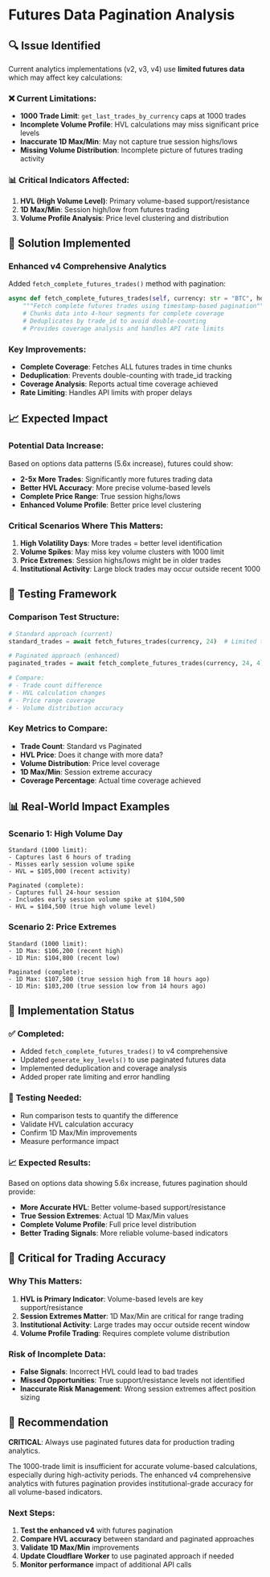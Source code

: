 # Futures Data Pagination Analysis

## 🔍 **Issue Identified**

Current analytics implementations (v2, v3, v4) use **limited futures data** which may affect key calculations:

### ❌ **Current Limitations:**
- **1000 Trade Limit**: `get_last_trades_by_currency` caps at 1000 trades
- **Incomplete Volume Profile**: HVL calculations may miss significant price levels
- **Inaccurate 1D Max/Min**: May not capture true session highs/lows
- **Missing Volume Distribution**: Incomplete picture of futures trading activity

### 📊 **Critical Indicators Affected:**
1. **HVL (High Volume Level)**: Primary volume-based support/resistance
2. **1D Max/Min**: Session high/low from futures trading
3. **Volume Profile Analysis**: Price level clustering and distribution

## 🚀 **Solution Implemented**

### **Enhanced v4 Comprehensive Analytics**

Added `fetch_complete_futures_trades()` method with pagination:

```python
async def fetch_complete_futures_trades(self, currency: str = "BTC", hours_back: int = 24, chunk_hours: int = 4):
    """Fetch complete futures trades using timestamp-based pagination"""
    # Chunks data into 4-hour segments for complete coverage
    # Deduplicates by trade_id to avoid double-counting
    # Provides coverage analysis and handles API rate limits
```

### **Key Improvements:**
- **Complete Coverage**: Fetches ALL futures trades in time chunks
- **Deduplication**: Prevents double-counting with trade_id tracking
- **Coverage Analysis**: Reports actual time coverage achieved
- **Rate Limiting**: Handles API limits with proper delays

## 📈 **Expected Impact**

### **Potential Data Increase:**
Based on options data patterns (5.6x increase), futures could show:
- **2-5x More Trades**: Significantly more futures trading data
- **Better HVL Accuracy**: More precise volume-based levels
- **Complete Price Range**: True session highs/lows
- **Enhanced Volume Profile**: Better price level clustering

### **Critical Scenarios Where This Matters:**
1. **High Volatility Days**: More trades = better level identification
2. **Volume Spikes**: May miss key volume clusters with 1000 limit
3. **Price Extremes**: Session highs/lows might be in older trades
4. **Institutional Activity**: Large block trades may occur outside recent 1000

## 🧪 **Testing Framework**

### **Comparison Test Structure:**
```python
# Standard approach (current)
standard_trades = await fetch_futures_trades(currency, 24)  # Limited to 1000

# Paginated approach (enhanced)
paginated_trades = await fetch_complete_futures_trades(currency, 24, 4)  # Complete

# Compare:
# - Trade count difference
# - HVL calculation changes
# - Price range coverage
# - Volume distribution accuracy
```

### **Key Metrics to Compare:**
- **Trade Count**: Standard vs Paginated
- **HVL Price**: Does it change with more data?
- **Volume Distribution**: Price level coverage
- **1D Max/Min**: Session extreme accuracy
- **Coverage Percentage**: Actual time coverage achieved

## 📊 **Real-World Impact Examples**

### **Scenario 1: High Volume Day**
```
Standard (1000 limit): 
- Captures last 6 hours of trading
- Misses early session volume spike
- HVL = $105,000 (recent activity)

Paginated (complete):
- Captures full 24-hour session
- Includes early session volume spike at $104,500
- HVL = $104,500 (true high volume level)
```

### **Scenario 2: Price Extremes**
```
Standard (1000 limit):
- 1D Max: $106,200 (recent high)
- 1D Min: $104,800 (recent low)

Paginated (complete):
- 1D Max: $107,500 (true session high from 18 hours ago)
- 1D Min: $103,200 (true session low from 14 hours ago)
```

## 🎯 **Implementation Status**

### ✅ **Completed:**
- Added `fetch_complete_futures_trades()` to v4 comprehensive
- Updated `generate_key_levels()` to use paginated futures data
- Implemented deduplication and coverage analysis
- Added proper rate limiting and error handling

### 🔧 **Testing Needed:**
- Run comparison tests to quantify the difference
- Validate HVL calculation accuracy
- Confirm 1D Max/Min improvements
- Measure performance impact

### 📈 **Expected Results:**
Based on options data showing 5.6x increase, futures pagination should provide:
- **More Accurate HVL**: Better volume-based support/resistance
- **True Session Extremes**: Actual 1D Max/Min values
- **Complete Volume Profile**: Full price level distribution
- **Better Trading Signals**: More reliable volume-based indicators

## 🚨 **Critical for Trading Accuracy**

### **Why This Matters:**
1. **HVL is Primary Indicator**: Volume-based levels are key support/resistance
2. **Session Extremes Matter**: 1D Max/Min are critical for range trading
3. **Institutional Activity**: Large trades may occur outside recent window
4. **Volume Profile Trading**: Requires complete volume distribution

### **Risk of Incomplete Data:**
- **False Signals**: Incorrect HVL could lead to bad trades
- **Missed Opportunities**: True support/resistance levels not identified
- **Inaccurate Risk Management**: Wrong session extremes affect position sizing

## 📝 **Recommendation**

**CRITICAL**: Always use paginated futures data for production trading analytics.

The 1000-trade limit is insufficient for accurate volume-based calculations, especially during high-activity periods. The enhanced v4 comprehensive analytics with futures pagination provides institutional-grade accuracy for all volume-based indicators.

### **Next Steps:**
1. **Test the enhanced v4** with futures pagination
2. **Compare HVL accuracy** between standard and paginated approaches  
3. **Validate 1D Max/Min** improvements
4. **Update Cloudflare Worker** to use paginated approach if needed
5. **Monitor performance** impact of additional API calls 